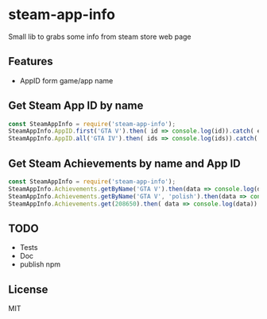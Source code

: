 # steam-app-info

 Small lib to grabs some info from steam store web page

## Features

 * AppID form game/app name


## Get Steam App ID by name

 ```javascript
const SteamAppInfo = require('steam-app-info');
SteamAppInfo.AppID.first('GTA V').then( id => console.log(id)).catch( err => console.log(err));
SteamAppInfo.AppID.all('GTA IV').then( ids => console.log(ids)).catch( err => console.log(err));
```

## Get Steam Achievements by name and App ID

 ```javascript
const SteamAppInfo = require('steam-app-info');
SteamAppInfo.Achievements.getByName('GTA V').then(data => console.log(data)).catch(err => console.log(err));
SteamAppInfo.Achievements.getByName('GTA V', 'polish').then(data => console.log(data)).catch(err => console.log(err));
SteamAppInfo.Achievements.get(208650).then( data => console.log(data)).catch(err => console.log(err));
```

## TODO
* Tests
* Doc
* publish npm

## License
MIT
